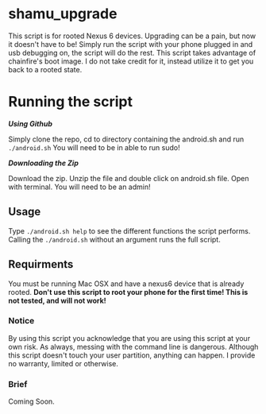 # shamu_upgrade

This script is for rooted Nexus 6 devices. 
Upgrading can be a pain, but now it doesn't have to be!
Simply run the script with your phone plugged in and usb debugging on, the script will do the rest.
This script takes advantage of chainfire's boot image. I do not take credit for it, instead utilize it to get you back to a rooted state.

# Running the script

***Using Github***

Simply clone the repo, cd to directory containing the android.sh and run `./android.sh`
You will need to be in able to run sudo!

***Downloading the Zip***

Download the zip. Unzip the file and double click on android.sh file. Open with terminal.
You will need to be an admin!

## Usage

Type `./android.sh help` to see the different functions the script performs. Calling the `./android.sh` without an argument runs the full script.

## Requirments

You must be running Mac OSX and have a nexus6 device that is already rooted.
**Don't use this script to root your phone for the first time! This is not tested, and will not work!**

### Notice

By using this script you acknowledge that you are using this script at your own risk.
As always, messing with the command line is dangerous. Although this script doesn't touch your user partition, anything can happen.
I provide no warranty, limited or otherwise.

### Brief

Coming Soon.